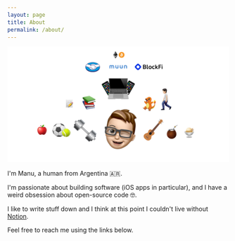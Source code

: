 ```yaml
---
layout: page
title: About
permalink: /about/
---
```


![mdb picture](/resources/mdb.png)

I'm Manu, a human from Argentina 🇦🇷.

I'm passionate about building software (iOS apps in particular), and I have a weird obsession about open-source code 🤓.

I like to write stuff down and I think at this point I couldn't live without [Notion](https://www.notion.so/).

Feel free to reach me using the links below.
